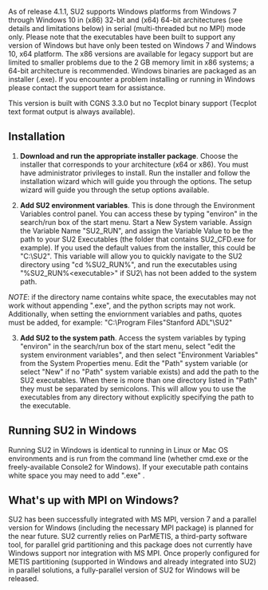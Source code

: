As of release 4.1.1, SU2 supports Windows platforms from Windows 7 through Windows 10 in (x86) 32-bit and (x64) 64-bit architectures (see details and limitations below) in serial (multi-threaded but no MPI) mode only. Please note that the executables have been built to support any version of Windows but have only been tested on Windows 7 and Windows 10, x64 platform. The x86 versions are available for legacy support but are limited to smaller problems due to the 2 GB memory limit in x86 systems; a 64-bit architecture is recommended. Windows binaries are packaged as an installer (.exe). If you encounter a problem installing or running in Windows please contact the support team for assistance. 

This version is built with CGNS 3.3.0 but no Tecplot binary support (Tecplot text format output is always available).   

## Installation 

1. **Download and run the appropriate installer package**. Choose the installer that corresponds to your architecture (x64 or x86).  You must have administrator privileges to install. Run the installer and follow the installation wizard which will guide you through the options. The setup wizard will guide you through the setup options available. 

2. **Add SU2 environment variables**. This is done through the Environment Variables control panel.  You can access these by typing "environ" in the search/run box of the start menu.  Start a New System variable.  Assign the Variable Name "SU2_RUN", and assign the Variable Value to be the path to your SU2 Executables (the folder that contains SU2_CFD.exe for example).  If you used the default values from the installer, this could be "C:\SU2\".  This variable will allow you to quickly navigate to the SU2 directory using "cd %SU2_RUN%", and run the executables using "%SU2_RUN%\<executable>" if SU2\ has not been added to the system path.

*NOTE*: if the directory name contains white space, the executables may not work without appending ".exe", and the python scripts may not work. Additionally, when setting the enviornment variables and paths, quotes must be added, for example: "C:\Program Files\"Stanford ADL"\SU2\"

3. **Add SU2 to the system path**. Access the system variables by typing "environ" in the search/run box of the start menu, select "edit the system environment variables", and then select "Environment Variables" from the System Properties menu. Edit the "Path" system variable (or select "New" if no "Path" system variable exists) and add the path to the SU2 executables. When there is more than one directory listed in "Path" they must be separated by semicolons. This will allow you to use the executables from any directory without explicitly specifying the path to the executable. 

## Running SU2 in Windows

Running SU2 in Windows is identical to running in Linux or Mac OS environments and is run from the command line (whether cmd.exe or the freely-available Console2 for Windows). If your executable path contains white space you may need to add ".exe" . 

## What's up with MPI on Windows? 

SU2 has been successfully integrated with MS MPI, version 7 and a parallel version for Windows (including the necessary MPI package) is planned for the near future. SU2 currently relies on ParMETIS, a third-party software tool, for parallel grid partitioning and this package does not currently have Windows support nor integration with MS MPI. Once properly configured for METIS partitioning (supported in Windows and already integrated into SU2) in parallel solutions, a fully-parallel version of SU2 for Windows will be released.  